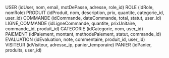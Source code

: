 USER (idUser, nom, email, motDePasse, adresse, role_id)
ROLE (idRole, nomRole)
PRODUIT (idProduit, nom, description, prix, quantite, categorie_id, user_id)
COMMANDE (idCommande, dateCommande, total, statut, user_id)
LIGNE_COMMANDE (idLigneCommande, quantite, prixUnitaire, commande_id, produit_id)
CATEGORIE (idCategorie, nom, user_id)
PAIEMENT (idPaiement, montant, methodePaiement, statut, commande_id)
EVALUATION (idEvaluation, note, commentaire, produit_id, user_id)
VISITEUR (idVisiteur, adresse_ip, panier_temporaire)
PANIER (idPanier, produits, user_id)